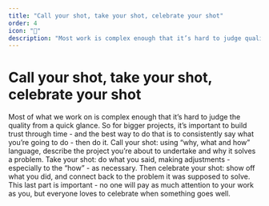 ```yaml
---
title: "Call your shot, take your shot, celebrate your shot"
order: 4
icon: "🎯"
description: "Most work is complex enough that it’s hard to judge quality from a quick glance. For bigger projects, build trust through time: consistently say what you’re going to do - then do it. *Call your shot*: using “why, what and how” language, describe the project you’re about to undertake and why it solves a problem. *Take your shot*: do what you said, adjusting scope and process as needed. Then *celebrate your shot*: show off your work, and how it solves the problem. This last part is important - no one will pay as much attention to your work as you, but everyone loves to celebrate when something goes well."
---
```


# Call your shot, take your shot, celebrate your shot

Most of what we work on is complex enough that it’s hard to judge the quality from a quick glance. So for bigger projects, it’s important to build trust through time - and the best way to do that is to consistently say what you’re going to do - then do it. Call your shot: using “why, what and how” language, describe the project you’re about to undertake and why it solves a problem. Take your shot: do what you said, making adjustments - especially to the “how” - as necessary. Then celebrate your shot: show off what you did, and connect back to the problem it was supposed to solve. This last part is important - no one will pay as much attention to your work as you, but everyone loves to celebrate when something goes well.